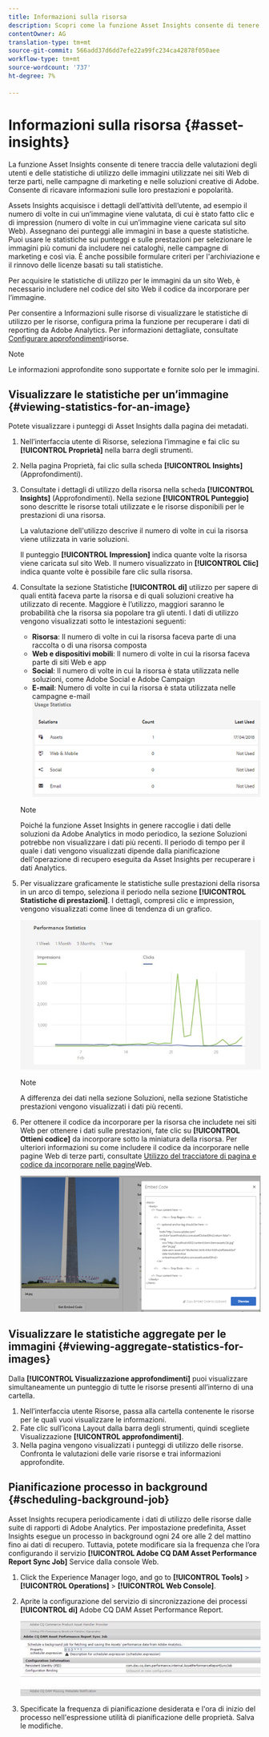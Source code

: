 ```yaml
---
title: Informazioni sulla risorsa
description: Scopri come la funzione Asset Insights consente di tenere traccia delle valutazioni degli utenti e delle statistiche di utilizzo delle immagini utilizzate nei siti Web di terze parti, nelle campagne di marketing e nelle soluzioni creative di Adobe.
contentOwner: AG
translation-type: tm+mt
source-git-commit: 566add37d6dd7efe22a99fc234ca42878f050aee
workflow-type: tm+mt
source-wordcount: '737'
ht-degree: 7%

---
```



# Informazioni sulla risorsa {#asset-insights}

La funzione Asset Insights consente di tenere traccia delle valutazioni degli utenti e delle statistiche di utilizzo delle immagini utilizzate nei siti Web di terze parti, nelle campagne di marketing e nelle soluzioni creative di Adobe. Consente di ricavare informazioni sulle loro prestazioni e popolarità.

Assets Insights acquisisce i dettagli dell’attività dell’utente, ad esempio il numero di volte in cui un’immagine viene valutata, di cui è stato fatto clic e di impression (numero di volte in cui un’immagine viene caricata sul sito Web). Assegnano dei punteggi alle immagini in base a queste statistiche. Puoi usare le statistiche sui punteggi e sulle prestazioni per selezionare le immagini più comuni da includere nei cataloghi, nelle campagne di marketing e così via. È anche possibile formulare criteri per l&#39;archiviazione e il rinnovo delle licenze basati su tali statistiche.

Per acquisire le statistiche di utilizzo per le immagini da un sito Web, è necessario includere nel codice del sito Web il codice da incorporare per l’immagine.

Per consentire a Informazioni sulle risorse di visualizzare le statistiche di utilizzo per le risorse, configura prima la funzione per recuperare i dati di reporting da Adobe Analytics. Per informazioni dettagliate, consultate [Configurare approfondimenti](/help/assets/touch-ui-configuring-asset-insights.md)risorse.

>[!NOTE]
>
>Le informazioni approfondite sono supportate e fornite solo per le immagini.

## Visualizzare le statistiche per un’immagine {#viewing-statistics-for-an-image}

Potete visualizzare i punteggi di Asset Insights dalla pagina dei metadati.

1. Nell’interfaccia utente di Risorse, seleziona l’immagine e fai clic su **[!UICONTROL Proprietà]** nella barra degli strumenti.
1. Nella pagina Proprietà, fai clic sulla scheda **[!UICONTROL Insights]** (Approfondimenti).
1. Consultate i dettagli di utilizzo della risorsa nella scheda **[!UICONTROL Insights]** (Approfondimenti). Nella sezione **[!UICONTROL Punteggio]** sono descritte le risorse totali utilizzate e le risorse disponibili per le prestazioni di una risorsa.

   La valutazione dell&#39;utilizzo descrive il numero di volte in cui la risorsa viene utilizzata in varie soluzioni.

   Il punteggio **[!UICONTROL Impression]** indica quante volte la risorsa viene caricata sul sito Web. Il numero visualizzato in **[!UICONTROL Clic]** indica quante volte è possibile fare clic sulla risorsa.

1. Consultate la sezione Statistiche **[!UICONTROL di]** utilizzo per sapere di quali entità faceva parte la risorsa e di quali soluzioni creative ha utilizzato di recente. Maggiore è l’utilizzo, maggiori saranno le probabilità che la risorsa sia popolare tra gli utenti. I dati di utilizzo vengono visualizzati sotto le intestazioni seguenti:

   * **Risorsa**: Il numero di volte in cui la risorsa faceva parte di una raccolta o di una risorsa composta
   * **Web e dispositivi mobili**: Il numero di volte in cui la risorsa faceva parte di siti Web e app
   * **Social**: Il numero di volte in cui la risorsa è stata utilizzata nelle soluzioni, come Adobe Social e Adobe Campaign
   * **E-mail**: Numero di volte in cui la risorsa è stata utilizzata nelle campagne e-mail
   ![usage_statistics](assets/usage_statistics.png)

   >[!NOTE]
   >
   >Poiché la funzione Asset Insights in genere raccoglie i dati delle soluzioni da Adobe Analytics in modo periodico, la sezione Soluzioni potrebbe non visualizzare i dati più recenti. Il periodo di tempo per il quale i dati vengono visualizzati dipende dalla pianificazione dell&#39;operazione di recupero eseguita da Asset Insights per recuperare i dati Analytics.

1. Per visualizzare graficamente le statistiche sulle prestazioni della risorsa in un arco di tempo, seleziona il periodo nella sezione **[!UICONTROL Statistiche di prestazioni]**. I dettagli, compresi clic e impression, vengono visualizzati come linee di tendenza di un grafico.

   ![chlimage_1-3](assets/chlimage_1-3.jpeg)

   >[!NOTE]
   >
   >A differenza dei dati nella sezione Soluzioni, nella sezione Statistiche prestazioni vengono visualizzati i dati più recenti.

1. Per ottenere il codice da incorporare per la risorsa che includete nei siti Web per ottenere i dati sulle prestazioni, fate clic su **[!UICONTROL Ottieni codice]** da incorporare sotto la miniatura della risorsa. Per ulteriori informazioni su come includere il codice da incorporare nelle pagine Web di terze parti, consultate [Utilizzo del tracciatore di pagina e codice da incorporare nelle pagine](/help/assets/touch-ui-using-page-tracker.md)Web.

   ![chlimage_1-98](assets/chlimage_1-303.png)

## Visualizzare le statistiche aggregate per le immagini {#viewing-aggregate-statistics-for-images}

Dalla **[!UICONTROL Visualizzazione approfondimenti]** puoi visualizzare simultaneamente un punteggio di tutte le risorse presenti all’interno di una cartella.

1. Nell’interfaccia utente Risorse, passa alla cartella contenente le risorse per le quali vuoi visualizzare le informazioni.
1. Fate clic sull’icona Layout dalla barra degli strumenti, quindi scegliete Visualizzazione **[!UICONTROL approfondimenti]**.
1. Nella pagina vengono visualizzati i punteggi di utilizzo delle risorse. Confronta le valutazioni delle varie risorse e trai informazioni approfondite.

## Pianificazione processo in background {#scheduling-background-job}

Asset Insights recupera periodicamente i dati di utilizzo delle risorse dalle suite di rapporti di Adobe Analytics. Per impostazione predefinita, Asset Insights esegue un processo in background ogni 24 ore alle 2 del mattino fino ai dati di recupero. Tuttavia, potete modificare sia la frequenza che l’ora configurando il servizio **[!UICONTROL Adobe CQ DAM Asset Performance Report Sync Job]** Service dalla console Web.

1. Click the Experience Manager logo, and go to **[!UICONTROL Tools]** > **[!UICONTROL Operations]** > **[!UICONTROL Web Console]**.
1. Aprite la configurazione del servizio di sincronizzazione dei processi **[!UICONTROL di]** Adobe CQ DAM Asset Performance Report.

   ![chlimage_1-99](assets/chlimage_1-304.png)

1. Specificate la frequenza di pianificazione desiderata e l&#39;ora di inizio del processo nell&#39;espressione utilità di pianificazione delle proprietà. Salva le modifiche.
